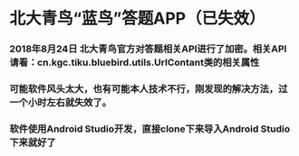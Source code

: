 # 北大青鸟“蓝鸟”答题APP（已失效）
### 2018年8月24日 北大青鸟官方对答题相关API进行了加密。相关API请看：cn.kgc.tiku.bluebird.utils.UrlContant类的相关属性
### 可能软件风头太大，也有可能本人技术不行，刚发现的解决方法，过一个小时左右就失效了。

### 软件使用Android Studio开发，直接clone下来导入Android Studio下来就好了